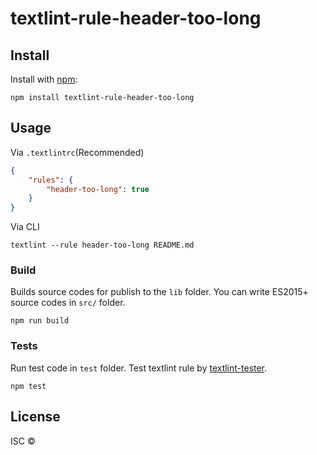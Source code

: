 # textlint-rule-header-too-long



## Install

Install with [npm](https://www.npmjs.com/):

    npm install textlint-rule-header-too-long

## Usage

Via `.textlintrc`(Recommended)

```json
{
    "rules": {
        "header-too-long": true
    }
}
```

Via CLI

```
textlint --rule header-too-long README.md
```

### Build

Builds source codes for publish to the `lib` folder.
You can write ES2015+ source codes in `src/` folder.

    npm run build

### Tests

Run test code in `test` folder.
Test textlint rule by [textlint-tester](https://github.com/textlint/textlint-tester).

    npm test

## License

ISC © 
